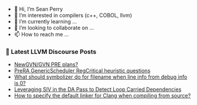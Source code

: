 - 👋 Hi, I’m Sean Perry
- 👀 I’m interested in compilers (c++, COBOL, llvm)
- 🌱 I’m currently learning ...
- 💞️ I’m looking to collaborate on ...
- 📫 How to reach me ...

<!---
s66perry/s66perry is a ✨ special ✨ repository because its `README.md` (this file) appears on your GitHub profile.
You can click the Preview link to take a look at your changes.
--->
### 📕 Latest LLVM Discourse Posts

<!-- DISCOURSE-LLVM:START -->
- [NewGVN/GVN PRE plans?](https://discourse.llvm.org/t/newgvn-gvn-pre-plans/84746#post_2)
- [PreRA GenericScheduler RegCritical heuristic questions](https://discourse.llvm.org/t/prera-genericscheduler-regcritical-heuristic-questions/84817#post_1)
- [What should symbolizer do for filename when line info from debug info is 0?](https://discourse.llvm.org/t/what-should-symbolizer-do-for-filename-when-line-info-from-debug-info-is-0/84797#post_4)
- [Leveraging SIV in the DA Pass to Detect Loop Carried Dependencies](https://discourse.llvm.org/t/leveraging-siv-in-the-da-pass-to-detect-loop-carried-dependencies/83885#post_6)
- [How to specify the default linker for Clang when compiling from source?](https://discourse.llvm.org/t/how-to-specify-the-default-linker-for-clang-when-compiling-from-source/84765#post_6)
<!-- DISCOURSE-LLVM:END -->

